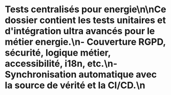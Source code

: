 # Tests centralisés pour energie\n\nCe dossier contient les tests unitaires et d'intégration ultra avancés pour le métier energie.\n- Couverture RGPD, sécurité, logique métier, accessibilité, i18n, etc.\n- Synchronisation automatique avec la source de vérité et la CI/CD.\n
